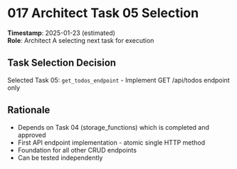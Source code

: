 # 017 Architect Task 05 Selection
**Timestamp**: 2025-01-23 (estimated)  
**Role**: Architect A selecting next task for execution

## Task Selection Decision
Selected Task 05: `get_todos_endpoint` - Implement GET /api/todos endpoint only

## Rationale
- Depends on Task 04 (storage_functions) which is completed and approved
- First API endpoint implementation - atomic single HTTP method
- Foundation for all other CRUD endpoints
- Can be tested independently